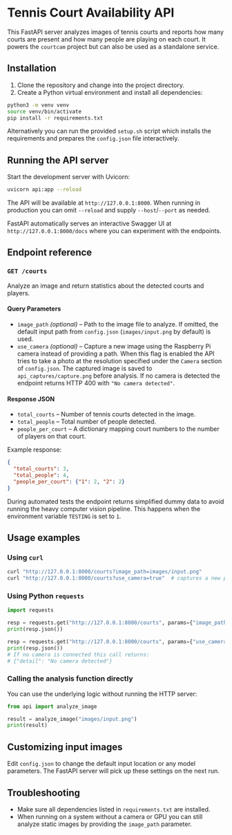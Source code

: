 # Tennis Court Availability API

This FastAPI server analyzes images of tennis courts and reports how many courts are present and how many people are playing on each court. It powers the `courtcam` project but can also be used as a standalone service.

## Installation

1. Clone the repository and change into the project directory.
2. Create a Python virtual environment and install all dependencies:

```bash
python3 -m venv venv
source venv/bin/activate
pip install -r requirements.txt
```

Alternatively you can run the provided `setup.sh` script which installs the requirements and prepares the `config.json` file interactively.

## Running the API server

Start the development server with Uvicorn:

```bash
uvicorn api:app --reload
```

The API will be available at `http://127.0.0.1:8000`. When running in production you can omit `--reload` and supply `--host`/`--port` as needed.

FastAPI automatically serves an interactive Swagger UI at `http://127.0.0.1:8000/docs` where you can experiment with the endpoints.

## Endpoint reference

### `GET /courts`

Analyze an image and return statistics about the detected courts and players.

#### Query Parameters

- `image_path` *(optional)* – Path to the image file to analyze. If omitted, the
  default input path from `config.json` (`images/input.png` by default) is used.
- `use_camera` *(optional)* – Capture a new image using the Raspberry Pi camera
  instead of providing a path. When this flag is enabled the API tries to take a
  photo at the resolution specified under the `Camera` section of `config.json`.
  The captured image is saved to `api_captures/capture.png` before analysis. If
  no camera is detected the endpoint returns HTTP 400 with `"No camera detected"`.

#### Response JSON

- `total_courts` – Number of tennis courts detected in the image.
- `total_people` – Total number of people detected.
- `people_per_court` – A dictionary mapping court numbers to the number of players on that court.

Example response:

```json
{
  "total_courts": 3,
  "total_people": 4,
  "people_per_court": {"1": 2, "2": 2}
}
```

During automated tests the endpoint returns simplified dummy data to avoid running the heavy computer vision pipeline. This happens when the environment variable `TESTING` is set to `1`.

## Usage examples

### Using `curl`

```bash
curl "http://127.0.0.1:8000/courts?image_path=images/input.png"
curl "http://127.0.0.1:8000/courts?use_camera=true"  # captures a new photo
```

### Using Python `requests`

```python
import requests

resp = requests.get("http://127.0.0.1:8000/courts", params={"image_path": "images/input.png"})
print(resp.json())

resp = requests.get("http://127.0.0.1:8000/courts", params={"use_camera": "true"})
print(resp.json())
# If no camera is connected this call returns:
# {"detail": "No camera detected"}
```

### Calling the analysis function directly

You can use the underlying logic without running the HTTP server:

```python
from api import analyze_image

result = analyze_image("images/input.png")
print(result)
```

## Customizing input images

Edit `config.json` to change the default input location or any model parameters. The FastAPI server will pick up these settings on the next run.

## Troubleshooting

- Make sure all dependencies listed in `requirements.txt` are installed.
- When running on a system without a camera or GPU you can still analyze static images by providing the `image_path` parameter.

